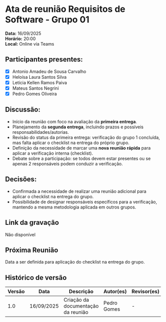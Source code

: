 # Ata de reunião Requisitos de Software - Grupo 01  
**Data:** 16/09/2025  
**Horário:** 20:00  
**Local:** Online via Teams  

## Participantes presentes:  
- [x] Antonio Amadeu de Sousa Carvalho 
- [x] Heloísa Laura Santos Silva 
- [x] Letícia Kellen Ramos Paiva  
- [x] Mateus Santos Negrini  
- [x] Pedro Gomes Oliveira  

## Discussão:  
* Início da reunião com foco na avaliação da **primeira entrega**.  
* Planejamento da **segunda entrega**, incluindo prazos e possíveis responsabilidades/autorias.  
* Revisão do status da primeira entrega: verificação do grupo 1 concluída, mas falta aplicar o checklist na entrega do próprio grupo.  
* Definição da necessidade de marcar uma **nova reunião rápida** para aplicar a verificação interna (checklist).  
* Debate sobre a participação: se todos devem estar presentes ou se apenas 2 responsáveis podem conduzir a verificação.  

## Decisões:  
* Confirmada a necessidade de realizar uma reunião adicional para aplicar o checklist na entrega do grupo.  
* Possibilidade de designar responsáveis específicos para a verificação, mantendo a mesma metodologia aplicada em outros grupos.  

## Link da gravação  
Não disponível  

## Próxima Reunião  
Data a ser definida para aplicação do checklist na entrega do grupo.  

## Histórico de versão  
Versão | Data | Descrição | Autor(es) | Revisor(es)  
-------- | ------ | ------ | ---------- | ----------  
1.0 | 16/09/2025 | Criação da documentação da reunião | Pedro Gomes | -  

